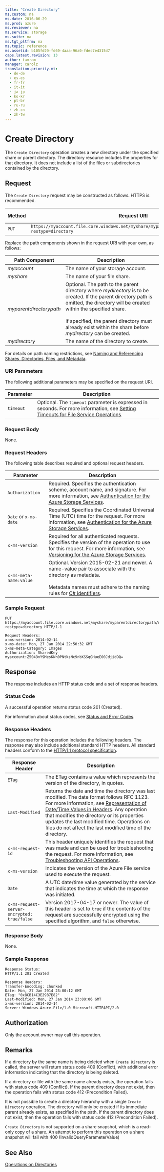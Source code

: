 ```yaml
---
title: "Create Directory"
ms.custom: na
ms.date: 2016-06-29
ms.prod: azure
ms.reviewer: na
ms.service: storage
ms.suite: na
ms.tgt_pltfrm: na
ms.topic: reference
ms.assetid: b105fd20-fd69-4aaa-96a0-fdec7e4315d7
caps.latest.revision: 13
author: tamram
manager: carolz
translation.priority.mt: 
  - de-de
  - es-es
  - fr-fr
  - it-it
  - ja-jp
  - ko-kr
  - pt-br
  - ru-ru
  - zh-cn
  - zh-tw
---
```

# Create Directory
The `Create Directory` operation creates a new directory under the specified share or parent directory. The directory resource includes the properties for that directory. It does not include a list of the files or subdirectories contained by the directory.  
  
## Request  
 The `Create Directory` request may be constructed as follows. HTTPS is recommended.  
  
|Method|Request URI|HTTP Version|  
|------------|-----------------|------------------|  
|`PUT`|`https://myaccount.file.core.windows.net/myshare/myparentdirectorypath/mydirectory?restype=directory`|HTTP/1.1|  
  
 Replace the path components shown in the request URI with your own, as follows:  
  
|Path Component|Description|  
|--------------------|-----------------|  
|*myaccount*|The name of your storage account.|  
|*myshare*|The name of your file share.|  
|*myparentdirectorypath*|Optional. The path to the parent directory where *mydirectory* is to be created. If the parent directory path is omitted, the directory will be created within the specified share.<br /><br /> If specified, the parent directory must already exist within the share before *mydirectory* can be created.|  
|*mydirectory*|The name of the directory to create.|  
  
 For details on path naming restrictions, see [Naming and Referencing Shares, Directories, Files, and Metadata](Naming-and-Referencing-Shares--Directories--Files--and-Metadata.md).  
  
### URI Parameters  
 The following additional parameters may be specified on the request URI.  
  
|Parameter|Description|  
|---------------|-----------------|  
|`timeout`|Optional. The `timeout` parameter is expressed in seconds. For more information, see [Setting Timeouts for File Service Operations](Setting-Timeouts-for-File-Service-Operations.md).|  
  
### Request Body  
 None.  
  
### Request Headers  
 The following table describes required and optional request headers.  
  
|Parameter|Description|  
|---------------|-----------------|  
|`Authorization`|Required. Specifies the authentication scheme, account name, and signature. For more information, see [Authentication for the Azure Storage Services](authorization-for-the-azure-storage-services.md).|  
|`Date` or `x-ms-date`|Required. Specifies the Coordinated Universal Time (UTC) time for the request. For more information, see [Authentication for the Azure Storage Services](authorization-for-the-azure-storage-services.md).|  
|`x-ms-version`|Required for all authenticated requests. Specifies the version of the operation to use for this request. For more information, see [Versioning for the Azure Storage Services](Versioning-for-the-Azure-Storage-Services.md).|  
|`x-ms-meta-name:value`|Optional. Version 2015-02-21 and newer. A name-value pair to associate with the directory as metadata.<br /><br /> Metadata names must adhere to the naming rules for [C# identifiers](https://docs.microsoft.com/dotnet/csharp/language-reference).|  
  
### Sample Request  
  
```  
PUT https://myaccount.file.core.windows.net/myshare/myparentdirectorypath/mydirectory? restype=directory HTTP/1.1  
  
Request Headers:  
x-ms-version: 2014-02-14  
x-ms-date: Mon, 27 Jan 2014 22:50:32 GMT  
x-ms-meta-Category: Images  
Authorization: SharedKey myaccount:Z5043vY9MesKNh0PNtksNc9nbXSSqGHueE00JdjidOQ=  
```  
  
## Response  
 The response includes an HTTP status code and a set of response headers.  
  
### Status Code  
 A successful operation returns status code 201 (Created).  
  
 For information about status codes, see [Status and Error Codes](Status-and-Error-Codes2.md).  
  
### Response Headers  
 The response for this operation includes the following headers. The response may also include additional standard HTTP headers. All standard headers conform to the [HTTP/1.1 protocol specification](http://go.microsoft.com/fwlink/?linkid=150478).  
  
|Response Header|Description|  
|---------------------|-----------------|  
|`ETag`|The ETag contains a value which represents the version of the directory, in quotes.|  
|`Last-Modified`|Returns the date and time the directory was last modified. The date format follows RFC 1123. For more information, see [Representation of Date/Time Values in Headers](http://msdn.microsoft.com/library/windowsazure/dd135714). Any operation that modifies the directory or its properties updates the last modified time. Operations on files do not affect the last modified time of the directory.|  
|`x-ms-request-id`|This header uniquely identifies the request that was made and can be used for troubleshooting the request. For more information, see [Troubleshooting API Operations](http://msdn.microsoft.com/library/windowsazure/dd573365).|  
|`x-ms-version`|Indicates the version of the Azure File service used to execute the request.|  
|`Date`|A UTC date/time value generated by the service that indicates the time at which the response was initiated.|  
|`x-ms-request-server-encrypted: true/false`|Version 2017-04-17 or newer. The value of this header is set to `true` if the contents of the request are successfully encrypted using the specified algorithm, and `false` otherwise.|  
  
### Response Body  
 None.  
  
### Sample Response  
  
```  
Response Status:  
HTTP/1.1 201 Created  
  
Response Headers:  
Transfer-Encoding: chunked  
Date: Mon, 27 Jan 2014 23:00:12 GMT  
ETag: "0x8CB14C3E29B7E82"  
Last-Modified: Mon, 27 Jan 2014 23:00:06 GMT  
x-ms-version: 2014-02-14  
Server: Windows-Azure-File/1.0 Microsoft-HTTPAPI/2.0  
```  
  
## Authorization  
 Only the account owner may call this operation.  
  
## Remarks  
 If a directory by the same name is being deleted when `Create Directory` is called, the server will return status code 409 (Conflict), with additional error information indicating that the directory is being deleted.  
  
 If a directory or file with the same name already exists, the operation fails with status code 409 (Conflict). If the parent directory does not exist, then the operation fails with status code 412 (Precondition Failed).  
  
 It is not possible to create a directory hierarchy with a single `Create Directory` operation. The directory will only be created if its immediate parent already exists, as specified in the path. If the parent directory does not exist, then the operation fails with status code 412 (Precondition Failed).  

 `Create Directory` is not supported on a share snapshot, which is a read-only copy of a share. An attempt to perform this operation on a share snapshot will fail with 400 (InvalidQueryParameterValue)

## See Also  
 [Operations on Directories](Operations-on-Directories.md)

